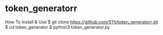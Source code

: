 # token_generatorr


How To Install & Use
$ git clone https://github.com/511j/token_generatorr.git
$ cd token_generator
$ python3 token_generator.py
